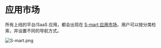 # 应用市场

所有上线的平台/SaaS 应用，都会出现在 [S-mart 应用市场](https://bk.tencent.com/s-mart/)，用户可以按分类检索，并设置不同的导航方式。


![S-mart.png](../assets/S-mart.png)